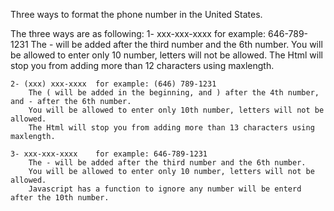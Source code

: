 Three ways to format the phone number in the United States.

The three ways are as following:
	1- xxx-xxx-xxxx    for example: 646-789-1231
		The - will be added after the third number and the 6th number.
		You will be allowed to enter only 10 number, letters will not be allowed.
		The Html will stop you from adding more than 12 characters using maxlength.

	2- (xxx) xxx-xxxx  for example: (646) 789-1231 
		The ( will be added in the beginning, and ) after the 4th number, and - after the 6th number.
		You will be allowed to enter only 10th number, letters will not be allowed.
		The Html will stop you from adding more than 13 characters using maxlength.

	3- xxx-xxx-xxxx    for example: 646-789-1231
		The - will be added after the third number and the 6th number. 
		You will be allowed to enter only 10 number, letters will not be allowed.
		Javascript has a function to ignore any number will be enterd after the 10th number.
